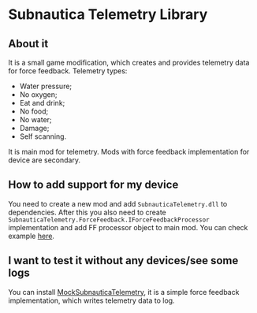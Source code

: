 # Subnautica Telemetry Library

## About it

It is a small game modification, which creates and provides telemetry data for force feedback. Telemetry types:

* Water pressure;
* No oxygen;
* Eat and drink;
* No food;
* No water;
* Damage;
* Self scanning.

It is main mod for telemetry. Mods with force feedback implementation for device are secondary.

## How to add support for my device

You need to create a new mod and add `SubnauticaTelemetry.dll` to dependencies. After this you also need to create `SubnauticaTelemetry.ForceFeedback.IForceFeedbackProcessor` implementation and add FF processor object to main mod. You can check example [here](https://github.com/Roker2/MockSubnauticaTelemetry).

## I want to test it without any devices/see some logs

You can install [MockSubnauticaTelemetry](https://github.com/Roker2/MockSubnauticaTelemetry), it is a simple force feedback implementation, which writes telemetry data to log.
